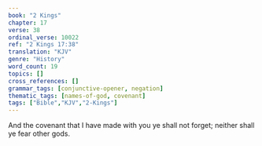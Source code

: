 ```yaml
---
book: "2 Kings"
chapter: 17
verse: 38
ordinal_verse: 10022
ref: "2 Kings 17:38"
translation: "KJV"
genre: "History"
word_count: 19
topics: []
cross_references: []
grammar_tags: [conjunctive-opener, negation]
thematic_tags: [names-of-god, covenant]
tags: ["Bible","KJV","2-Kings"]
---
```

And the covenant that I have made with you ye shall not forget; neither shall ye fear other gods.
